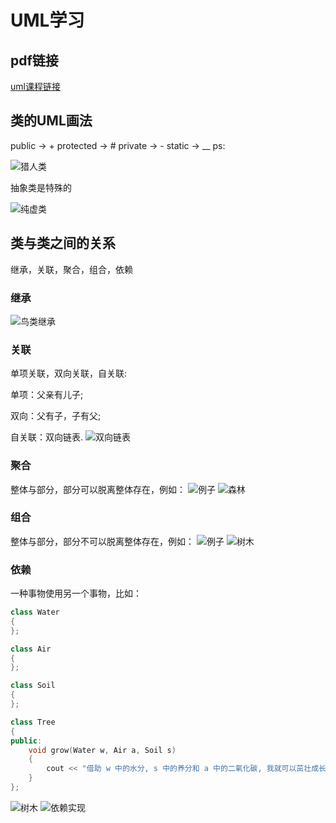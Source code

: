 # UML学习

## pdf链接

[uml课程链接](https://subingwen.cn/design-patterns/UML-class-diagrams/)


## 类的UML画法

public -> +
protected -> #
private -> -
static -> __
ps:

![猎人类](image.png)

抽象类是特殊的

![纯虚类](image-1.png)

## 类与类之间的关系

继承，关联，聚合，组合，依赖

### 继承

![鸟类继承](image-2.png)

### 关联

单项关联，双向关联，自关联:

单项：父亲有儿子;

双向：父有子，子有父;

自关联：双向链表.
![双向链表](image-3.png)

### 聚合

整体与部分，部分可以脱离整体存在，例如：
![例子](image-4.png)
![森林](image-5.png)

### 组合

整体与部分，部分不可以脱离整体存在，例如：
![例子](image-6.png)
![树木](image-7.png)

### 依赖

一种事物使用另一个事物，比如：
```cpp
class Water
{
};

class Air
{
};

class Soil
{
};

class Tree
{
public:
    void grow(Water w, Air a, Soil s) 
    {
        cout << "借助 w 中的水分, s 中的养分和 a 中的二氧化碳, 我就可以茁壮成长了";
    }
};
```
![树木](image-8.png)
![依赖实现](image-9.png)



